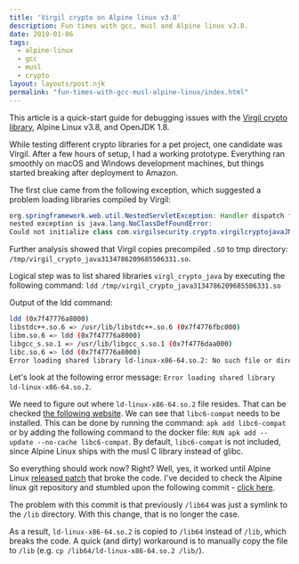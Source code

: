 ```yaml
---
title: 'Virgil crypto on Alpine linux v3.8'
description: Fun times with gcc, musl and Alpine linux v3.8.
date: 2019-01-06
tags:
  - alpine-linux
  - gcc
  - musl
  - crypto
layout: layouts/post.njk
permalink: "fun-times-with-gcc-musl-alpine-linux/index.html"
---
```


This article is a quick-start guide for debugging issues with the [Virgil crypto library](https://github.com/VirgilSecurity/virgil-crypto), Alpine Linux v3.8, and OpenJDK 1.8.

While testing different crypto libraries for a pet project, one candidate was Virgil. After a few hours of setup, I had a working prototype. Everything ran smoothly on macOS and Windows development machines, but things started breaking after deployment to Amazon.

The first clue came from the following exception, which suggested a problem loading libraries compiled by Virgil:

```java
org.springframework.web.util.NestedServletException: Handler dispatch failed; 
nested exception is java.lang.NoClassDefFoundError: 
Could not initialize class com.virgilsecurity.crypto.virgilcryptojavaJNI
```

Further analysis showed that Virgil copies precompiled `.SO` to tmp directory: `/tmp/virgil_crypto_java3134786209685506331.so`. 

Logical step was to list shared libraries `virgl_crypto_java` by executing the following command: `ldd /tmp/virgil_crypto_java3134786209685506331.so`

Output of the ldd command:

```bash
ldd (0x7f47776a8000)
libstdc++.so.6 => /usr/lib/libstdc++.so.6 (0x7f4776fbc000)
libm.so.6 => ldd (0x7f47776a8000)
libgcc_s.so.1 => /usr/lib/libgcc_s.so.1 (0x7f4776daa000)
libc.so.6 => ldd (0x7f47776a8000)
Error loading shared library ld-linux-x86-64.so.2: No such file or directory (needed by /tmp/virgil_crypto_java3134786209685506331.so)
```

Let's look at the following error message: `Error loading shared library ld-linux-x86-64.so.2`. 

We need to figure out where `ld-linux-x86-64.so.2` file resides. That can be checked [the following website](https://pkgs.alpinelinux.org/contents?file=ld-linux-x86-64.so.2&path=&name=&branch=&repo=&arch=). We can see that `libc6-compat` needs to be installed. This can be done by running the command: `apk add libc6-compat` or by adding the following command to the docker file: `RUN apk add --update --no-cache libc6-compat`. By default, `libc6-compat` is not included, since Alpine Linux ships with the musl C library instead of glibc.

So everything should work now? Right? Well, yes, it worked until Alpine Linux [released patch](https://git.alpinelinux.org/aports/commit/?id=7b32fee49798e36cb5a7dfde30183f9717472cf6) that broke the code. I've decided to check the Alpine linux git repository and stumbled upon the following commit - [click here](https://git.alpinelinux.org/aports/commit/?id=7b32fee49798e36cb5a7dfde30183f9717472cf6).

The problem with this commit is that previously `/lib64` was just a symlink to the `/lib` directory. With this change, that is no longer the case.

As a result, `ld-linux-x86-64.so.2` is copied to `/lib64` instead of `/lib`, which breaks the code. A quick (and dirty) workaround is to manually copy the file to `/lib` (e.g. `cp /lib64/ld-linux-x86-64.so.2 /lib/`).
